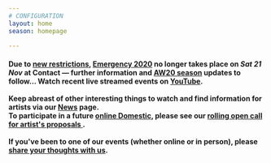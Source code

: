 ```yaml
---
# CONFIGURATION
layout: home
season: homepage

---
```

#### Due to <a href="http://gov.uk/guidance/new-national-restrictions-from-5-november" target="_blank">new restrictions</a>, [Emergency 2020](/current/2020-emergency) no longer takes place on *Sat 21 Nov* at Contact — further information and [AW20 season](/current/2020-autumnwinter) updates to follow… Watch recent live streamed events on <a href="http://bit.ly/YTwarnmcr" target="_blank">YouTube</a>.<br><br>Keep abreast of other interesting things to watch and find information for artists via our [News](/news) page.<br>To participate in a future [online Domestic](/hab/domestic), please see our <a href="http://domesticmcr.posthaven.com" target="_blank">rolling open call for artist's proposals </a>.<br><br>If you've been to one of our events (whether online or in person), please <a href="http://bit.ly/warnmcrfeedback" target="_blank">share your thoughts with us</a>.

